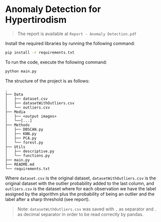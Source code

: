 # Anomaly Detection for Hypertirodism

> The report is available at `Report - Anomaly Detection.pdf`

Install the required libraries by running the following command:

```bash
pip install -r requirements.txt
```

To run the code, execute the following command:

```bash
python main.py
```
The structure of the project is as follows:
```
.
├── Data
│   ├── dataset.csv
│   ├── datasetWithOutliers.csv
│   └── outliers.csv
├── Media
│   ├── <output images>
│   └──[...]
├── Methods
│   ├── DBSCAN.py
│   ├── KNN.py
│   ├── PCA.py
│   └── forest.py
├── Utils
│   ├── descriptive.py
│   └── functions.py
├── main.py
├── README.md
└── requirements.txt
```
Where `dataset.csv` is the original dataset, `datasetWithOutliers.csv` is the original dataset with the outlier probability added to the last column, and `outliers.csv` is the dataset where for each observation we have the label assigned by the algorithm plus the probability of being an outlier and the label after a sharp threshold (see report).
> Note: `datasetWithOutliers.csv` was saved with `,` as separator and `.` as decimal separator in order to be read correctly by pandas.
